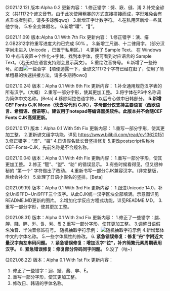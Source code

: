 (2021.12.12)
版本:Alpha 0.2
更新内容：
1.修正错字：劈、窽、㒓、淆
2.补完全谚文（共11172个谚文音节。由于此次使用粗暴的方式直接拼接而成，字形难免会有点丑或者别扭，请多多谅解qwq）
3.新增正字计数字符。
4.在私用区新增一些其他字符。
5.补全变体假名。
6.新增“㘗”、“𮉫”。

(2021.11.09)
版本:Alpha 0.1 With 7th Fix
更新内容：
1.修正错字：洟、㿜
2.GB2312字符重写进度大约已完成 50% 。
3.新增工尺谱、十二律用字。（部分汉字尚未进入 Unicode ，已置于私用区。）
4.更换了 Sample Text。 在 Windows 10 中点击设置→个性化→字体，找到本字体，便可看到对应语言的 Sample Text。（若无对应语言支持则会显示英文）。
5.重绘注音符号。
6.新增了一些符号。如图![一些合字](https://images.gitee.com/uploads/images/2021/1109/231302_82516c75_9504356.png "EG08.png")
【顺便透露一下，全谚文11172个字符已经在赶了，使用了简单粗暴的快速拼接方法，请多多期待owo】

(2021.10.24)
版本：Alpha 0.1 With 6th Fix
更新内容：
1.补全通用规范汉字表的所有汉字。（大概）
2.重写一部分字形，使其更加工整。
3.将字体在PS中名称调为简体中文名称。[Beta]
4.移除阿拉伯语字符，以后专心做中日韩部分。
 **5.新增CEF Fonts CJK Mono（快去写代码 CJK），字母部分仅支持主要语言（西欧语言、希腊语、俄语等）。建议用于notepad等编译器类软件。此版本并不会随CEF Fonts CJK高频更新。** 

(2021.10.17)
版本：Alpha 0.1 With 5th Fix
更新内容：
1.重写一部分字形，使其更加工整。
2.更新谚文组字功能，详见 https://www.bilibili.com/read/cv13620151
3.修正错字：“瑮”、“鑧”
4.日语假名延长音竖排修复
5.更改postscript名称为CEF-Fonts-CJK，先前名称是不合规名称。

(2021.10.04)
版本：Alpha 0.1 With 4th Fix
更新内容：
1.重写一部分字形，使其更加工整。
2.修正 “毽”、“盥”、“祊” 的错误显示。
3.有些时候看得见，但又很神秘的 “第一个” 字符做出了改动。
4.重新书写一部分CJK兼容汉字。（非完整版，后续会补全）
5.处理了日语小假名的竖排。[Beta]

(2021.09.19)
版本：Alpha 0.1 With 3rd Fix
更新内容：
1.跟进Unicode 14.0，补全Uni9FFD~Uni9FFF三个汉字。从此CJK统一汉字区块全部填满。示意图详见README.MD更新的图片。
2.增加化学反应方程式功能，详见README.MD。
3.重写一部分字形，使其更加工整。

(2021.08.31)
版本：Alpha 0.1 With 2nd Fix
更新内容：
1.修正了一些错字：腨、舺、賤、賥、퓐、퓔、퓜、퓟
2.重写一部分字形，使其更加工整。
3.调整日语假名浊音、半浊音修饰符号。
  随机抽取字符示例：
![随机抽取字符示例](https://images.gitee.com/uploads/images/2021/0831/182652_56fd0df0_9504356.png "EG06.png")
4.新增繁体中文的字体名称。
5.一些字体属性的修改。
6. **紧急错误修复：修复“舟”字附近大量汉字向左串码问题。** 
7. **紧急错误修复：增加汉字“𫟷”，补齐简繁元素周期表用汉字。** 
8. **紧急错误修复：修复部分异码同字问题。** 
9.没了（咕~）

(2021.08.22)
版本：Alpha 0.1 With 1st Fix
更新内容：
1. 修正了一些错字：迴、嬤、酱、穻、Ě。
2. 重写一部分字形，使其更加工整。
3. 修改日、韩语的字体名称。